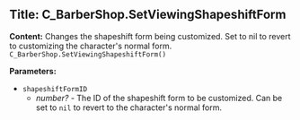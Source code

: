 ## Title: C_BarberShop.SetViewingShapeshiftForm

**Content:**
Changes the shapeshift form being customized. Set to nil to revert to customizing the character's normal form.
`C_BarberShop.SetViewingShapeshiftForm()`

**Parameters:**
- `shapeshiftFormID`
  - *number?* - The ID of the shapeshift form to be customized. Can be set to `nil` to revert to the character's normal form.